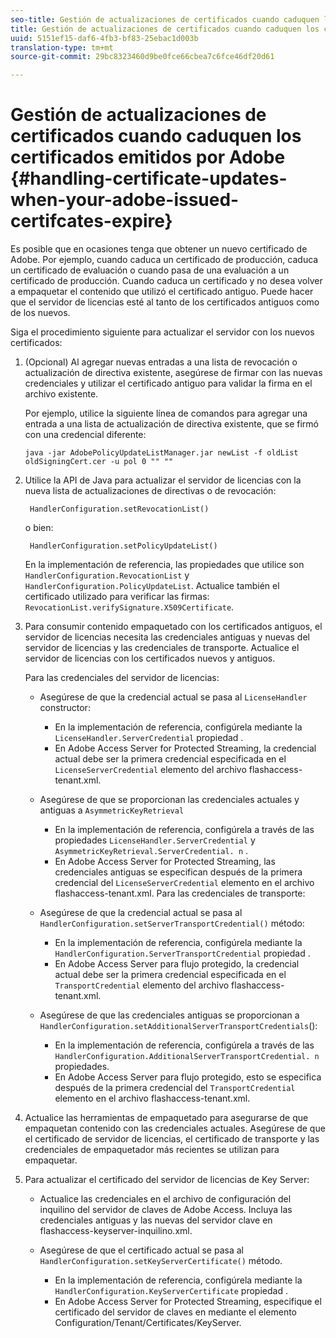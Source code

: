 ```yaml
---
seo-title: Gestión de actualizaciones de certificados cuando caduquen los certificados emitidos por Adobe
title: Gestión de actualizaciones de certificados cuando caduquen los certificados emitidos por Adobe
uuid: 5151ef15-daf6-4fb3-bf83-25ebac1d003b
translation-type: tm+mt
source-git-commit: 29bc8323460d9be0fce66cbea7c6fce46df20d61

---
```



# Gestión de actualizaciones de certificados cuando caduquen los certificados emitidos por Adobe {#handling-certificate-updates-when-your-adobe-issued-certifcates-expire}

Es posible que en ocasiones tenga que obtener un nuevo certificado de Adobe. Por ejemplo, cuando caduca un certificado de producción, caduca un certificado de evaluación o cuando pasa de una evaluación a un certificado de producción. Cuando caduca un certificado y no desea volver a empaquetar el contenido que utilizó el certificado antiguo. Puede hacer que el servidor de licencias esté al tanto de los certificados antiguos como de los nuevos.

Siga el procedimiento siguiente para actualizar el servidor con los nuevos certificados:

1. (Opcional) Al agregar nuevas entradas a una lista de revocación o actualización de directiva existente, asegúrese de firmar con las nuevas credenciales y utilizar el certificado antiguo para validar la firma en el archivo existente.

   Por ejemplo, utilice la siguiente línea de comandos para agregar una entrada a una lista de actualización de directiva existente, que se firmó con una credencial diferente:

   ```
   java -jar AdobePolicyUpdateListManager.jar newList -f oldList oldSigningCert.cer -u pol 0 "" ""
   ```

1. Utilice la API de Java para actualizar el servidor de licencias con la nueva lista de actualizaciones de directivas o de revocación:

   ```
    HandlerConfiguration.setRevocationList() 
   ```

   o bien:

   ```
    HandlerConfiguration.setPolicyUpdateList()
   ```

   En la implementación de referencia, las propiedades que utilice son `HandlerConfiguration.RevocationList` y `HandlerConfiguration.PolicyUpdateList`. Actualice también el certificado utilizado para verificar las firmas: `RevocationList.verifySignature.X509Certificate`.

1. Para consumir contenido empaquetado con los certificados antiguos, el servidor de licencias necesita las credenciales antiguas y nuevas del servidor de licencias y las credenciales de transporte. Actualice el servidor de licencias con los certificados nuevos y antiguos.

   Para las credenciales del servidor de licencias:

   * Asegúrese de que la credencial actual se pasa al `LicenseHandler` constructor:

      * En la implementación de referencia, configúrela mediante la `LicenseHandler.ServerCredential` propiedad .
      * En Adobe Access Server for Protected Streaming, la credencial actual debe ser la primera credencial especificada en el `LicenseServerCredential` elemento del archivo flashaccess-tenant.xml.
   * Asegúrese de que se proporcionan las credenciales actuales y antiguas a `AsymmetricKeyRetrieval`

      * En la implementación de referencia, configúrela a través de las propiedades `LicenseHandler.ServerCredential` y `AsymmetricKeyRetrieval.ServerCredential. n` .
      * En Adobe Access Server for Protected Streaming, las credenciales antiguas se especifican después de la primera credencial del `LicenseServerCredential` elemento en el archivo flashaccess-tenant.xml.
   Para las credenciales de transporte:

   * Asegúrese de que la credencial actual se pasa al `HandlerConfiguration.setServerTransportCredential()` método:

      * En la implementación de referencia, configúrela mediante la `HandlerConfiguration.ServerTransportCredential` propiedad .
      * En Adobe Access Server para flujo protegido, la credencial actual debe ser la primera credencial especificada en el `TransportCredential` elemento del archivo flashaccess-tenant.xml.
   * Asegúrese de que las credenciales antiguas se proporcionan a `HandlerConfiguration.setAdditionalServerTransportCredentials`():

      * En la implementación de referencia, configúrela a través de las `HandlerConfiguration.AdditionalServerTransportCredential. n` propiedades.
      * En Adobe Access Server para flujo protegido, esto se especifica después de la primera credencial del `TransportCredential` elemento en el archivo flashaccess-tenant.xml.




1. Actualice las herramientas de empaquetado para asegurarse de que empaquetan contenido con las credenciales actuales. Asegúrese de que el certificado de servidor de licencias, el certificado de transporte y las credenciales de empaquetador más recientes se utilizan para empaquetar.
1. Para actualizar el certificado del servidor de licencias de Key Server:

   * Actualice las credenciales en el archivo de configuración del inquilino del servidor de claves de Adobe Access. Incluya las credenciales antiguas y las nuevas del servidor clave en flashaccess-keyserver-inquilino.xml.
   * Asegúrese de que el certificado actual se pasa al `HandlerConfiguration.setKeyServerCertificate()` método.

      * En la implementación de referencia, configúrela mediante la `HandlerConfiguration.KeyServerCertificate` propiedad .
      * En Adobe Access Server for Protected Streaming, especifique el certificado del servidor de claves en mediante el elemento Configuration/Tenant/Certificates/KeyServer.

